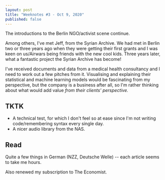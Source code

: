 ```yaml
---
layout: post
title: "Weeknotes #3 - Oct 9, 2020"
published: false
---
```


The introductions to the Berlin NGO/activist scene continue.

Among others, I've met Jeff, from the Syrian Archive. We had met in Berlin two or three years ago when they were getting their first grants and I was keen on us/Airwars being friends with the new cool kids. Three years later, what a fantastic project the Syrian Archive has become!

I've received documents and data from a medical health consultancy and I need to work out a few pitches from it. Visualising and explaining their statistical and machine learning models would be fascinating from my perspective, but the company is a business after all, so I'm rather thinking about what would add value _from their clients' perspective._

## TKTK
- A technical test, for which I don't feel so at ease since I'm not writing code/remembering syntax every single day.
- A nicer audio library from the NAS.

## Read
Quite a few things in German (NZZ, Deutsche Welle) -- each article seems to take me hours.

Also renewed my subscription to The Economist.